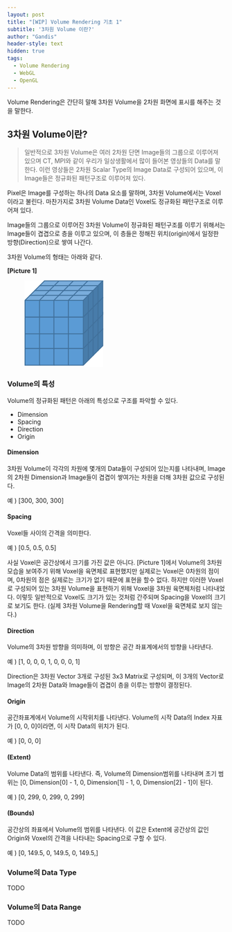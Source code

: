 ```yaml
---
layout: post
title: "[WIP] Volume Rendering 기초 1"
subtitle: '3차원 Volume 이란?'
author: "Gandis"
header-style: text
hidden: true
tags:
  - Volume Rendering
  - WebGL
  - OpenGL
---
```


Volume Rendering은 간단히 말해 3차원 Volume을 2차원 화면에 표시를 해주는 것을 말한다. 


## **3차원 Volume이란?**
> 일반적으로 3차원 Volume은 여러 2차원 단면 Image들의 그룹으로 이루어져 있으며 CT, MPI와 같이 우리가 일상생활에서 많이 들어본 영상들의 Data를 말한다.
이런 영상들은 2차원 Scalar Type의 Image Data로 구성되어 있으며, 이 Image들은 정규화된 패턴구조로 이루어져 있다.

Pixel은 Image를 구성하는 하나의 Data 요소를 말하며, 3차원 Volume에서는 Voxel이라고 불린다. 마찬가지로 3차원 Volume Data인 Voxel도 정규화된 패턴구조로 이루어져 있다.

Image들의 그룹으로 이루어진 3차원 Volume이 정규화된 패턴구조를 이루기 위해서는 Image들이 겹겹으로 층을 이루고 있으며, 이 층들은 정해진 위치(origin)에서 일정한 방향(Direction)으로 쌓여 나간다.

3차원 Volume의 형태는 아래와 같다.

**[Picture 1]**
<figure>
	<img src="/../../img/volume/volume-3d-array.png">
</figure>

### **Volume의 특성**
Volume의 정규화된 패턴은 아래의 특성으로 구조를 파악할 수 있다.
 - Dimension
 - Spacing
 - Direction
 - Origin

#### **Dimension**
3차원 Volume이 각각의 차원에 몇개의 Data들이 구성되어 있는지를 나타내며, Image의 2차원 Dimension과 Image들이 겹겹이 쌓여가는 차원을 더해 3차원 값으로 구성된다.

예 ) [300, 300, 300]

#### **Spacing**
Voxel들 사이의 간격을 의미한다. 

예 ) [0.5, 0.5, 0.5]

사실 Voxel은 공간상에서 크기를 가진 값은 아니다. [Picture 1]에서 Volume의 3차원 모습을 보여주기 위해 Voxel을 육면체로 표현했지만 실제로는 Voxel은 0차원의 점이며, 0차원의 점은 실제로는 크기가 없기 때문에 표현을 할수 없다. 하지만 이러한 Voxel로 구성되어 있는 3차원 Volume을 표현하기 위해 Voxel을 3차원 육면체처럼 나타내었다. 이렇듯 일반적으로 Voxel도 크기가 있는 것처럼 간주되며 Spacing을 Voxel의 크기로 보기도 한다. (실제 3차원 Volume을 Rendering할 때 Voxel을 육면체로 보지 않는다.)

#### **Direction**
Volume의 3차원 방향을 의미하며, 이 방향은 공간 좌표계에서의 방향을 나타낸다.

예 ) [1, 0, 0, 0, 1, 0, 0, 0, 1]

Direction은 3차원 Vector 3개로 구성된 3x3 Matrix로 구성되며, 이 3개의 Vector로 Image의 2차원 Data와 Image들이 겹겹이 층을 이루는 방향이 결정된다.

#### **Origin**
공간좌표계에서 Volume의 시작위치를 나타낸다. Volume의 시작 Data의 Index 자표가 [0, 0, 0]이라면, 이 시작 Data의 위치가 된다.

예 ) [0, 0, 0]

#### **(Extent)**
Volume Data의 범위를 나타낸다. 즉, Volume의 Dimension범위를 나타내며 초기 범위는 [0, Dimension[0] - 1, 0, Dimension[1] - 1, 0, Dimension[2] - 1]이 된다.

예 ) [0, 299, 0, 299, 0, 299]
#### **(Bounds)**
공간상의 좌표에서 Volume의 범위를 나타낸다. 이 값은 Extent에 공간상의 값인 Origin와 Voxel의 간격을 나타내는 Spacing으로 구할 수 있다.

예 ) [0, 149.5, 0, 149.5, 0, 149.5,]


### **Volume의 Data Type**
TODO
### **Volume의 Data Range**
TODO

